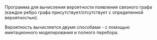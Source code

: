 Программа для вычисления вероятности появления связного графа (каждое ребро графа присутствует/отсутствует с определенной вероятностью).

Вероятность вычисляется двумя способами -  с помощью имитационного моделирования и полного перебора.
